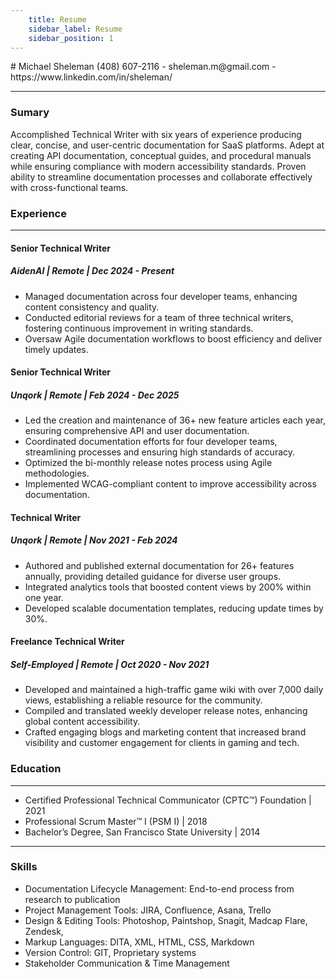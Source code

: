 ```yaml
---
    title: Resume
    sidebar_label: Resume
    sidebar_position: 1
---
```


<div class="text--center">
# Michael Sheleman
(408) 607-2116 - sheleman.m@gmail.com - https://www.linkedin.com/in/sheleman/
</div>

---
### Sumary
Accomplished Technical Writer with six years of experience producing clear,
concise, and user-centric documentation for SaaS platforms. Adept at creating
API documentation, conceptual guides, and procedural manuals while ensuring
compliance with modern accessibility standards. Proven ability to streamline
documentation processes and collaborate effectively with cross-functional teams.

### Experience

---
#### Senior Technical Writer
##### AidenAI | Remote | Dec 2024 - Present
- Managed documentation across four developer teams, enhancing content
consistency and quality.
- Conducted editorial reviews for a team of three technical writers, fostering
continuous improvement in writing standards.
- Oversaw Agile documentation workflows to boost efficiency and deliver timely
updates.
#### Senior Technical Writer
##### Unqork | Remote | Feb 2024 - Dec 2025
- Led the creation and maintenance of 36+ new feature articles each year,
ensuring comprehensive API and user documentation.
- Coordinated documentation efforts for four developer teams, streamlining
processes and ensuring high standards of accuracy.
- Optimized the bi-monthly release notes process using Agile methodologies.
- Implemented WCAG-compliant content to improve accessibility across
documentation.
#### Technical Writer
##### Unqork | Remote | Nov 2021 - Feb 2024
- Authored and published external documentation for 26+ features annually,
providing detailed guidance for diverse user groups.
- Integrated analytics tools that boosted content views by 200% within one year.
- Developed scalable documentation templates, reducing update times by 30%.
#### Freelance Technical Writer
##### Self-Employed | Remote | Oct 2020 - Nov 2021
- Developed and maintained a high-traffic game wiki with over 7,000 daily
views, establishing a reliable resource for the community.
- Compiled and translated weekly developer release notes, enhancing global
content accessibility.
- Crafted engaging blogs and marketing content that increased brand visibility
and customer engagement for clients in gaming and tech.

### Education

---
- Certified Professional Technical Communicator (CPTC™) Foundation | 2021
- Professional Scrum Master™ I (PSM I) | 2018
- Bachelor’s Degree, San Francisco State University | 2014

---

### Skills
- Documentation Lifecycle Management: End-to-end process from research to publication
- Project Management Tools: JIRA, Confluence, Asana, Trello
- Design & Editing Tools: Photoshop, Paintshop, Snagit, Madcap Flare, Zendesk, 
- Markup Languages: DITA, XML, HTML, CSS, Markdown
- Version Control: GIT, Proprietary systems
- Stakeholder Communication & Time Management
